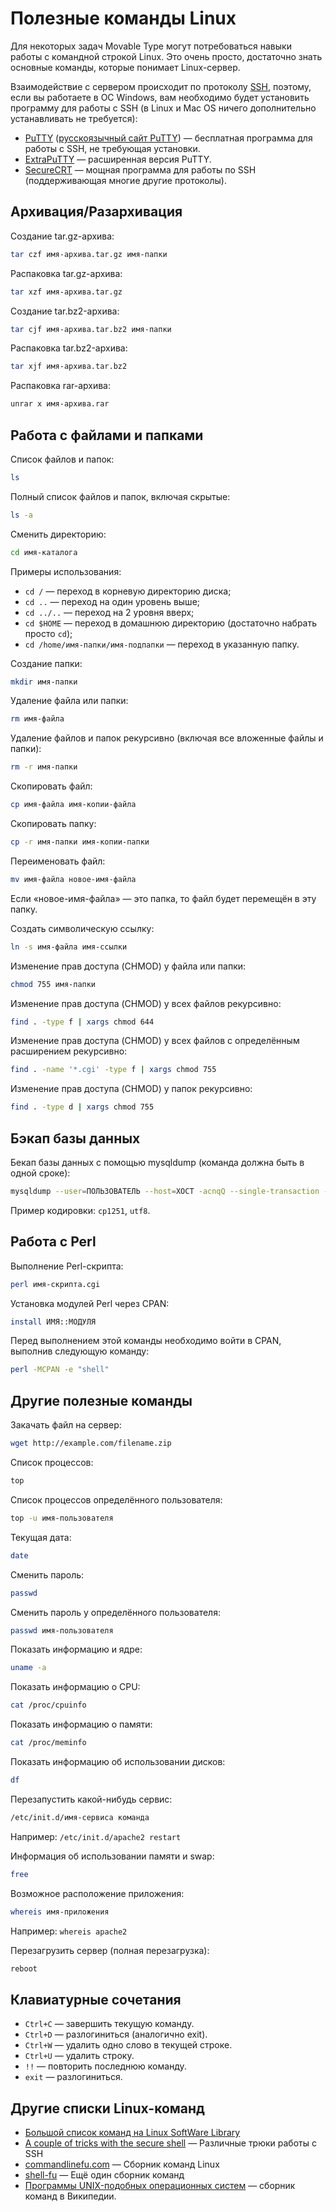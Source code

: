 # Полезные команды Linux

Для некоторых задач Movable Type могут потребоваться навыки работы с командной строкой Linux. Это очень просто, достаточно знать основные команды, которые понимает Linux-сервер.

Взаимодействие с сервером происходит по протоколу [SSH](http://ru.wikipedia.org/wiki/SSH), поэтому, если вы работаете в ОС Windows, вам необходимо будет установить программу для работы с SSH (в Linux и Mac OS ничего дополнительно устанавливать не требуется):

* [PuTTY](http://www.chiark.greenend.org.uk/~sgtatham/putty/) ([русскоязычный сайт PuTTY](http://putty.org.ru/)\) — бесплатная программа для работы с SSH, не требующая установки.
* [ExtraPuTTY](http://www.extraputty.com/) — расширенная версия PuTTY.
* [SecureCRT](http://www.vandyke.com/products/securecrt/) — мощная программа для работы по SSH (поддерживающая многие другие протоколы).

## Архивация/Разархивация

Создание tar.gz-архива:
```bash
tar czf имя-архива.tar.gz имя-папки
```

Распаковка tar.gz-архива:
```bash
tar xzf имя-архива.tar.gz
```

Создание tar.bz2-архива:
```bash
tar cjf имя-архива.tar.bz2 имя-папки
```

Распаковка tar.bz2-архива:
```bash
tar xjf имя-архива.tar.bz2
```

Распаковка rar-архива:
```bash
unrar x имя-архива.rar
```

## Работа с файлами и папками

Список файлов и папок:
```bash
ls
```

Полный список файлов и папок, включая скрытые:
```bash
ls -a
```

Сменить директорию:
```bash
cd имя-каталога
```

Примеры использования:

* `cd /` — переход в корневую директорию диска;
* `cd ..` — переход на один уровень выше;
* `cd ../..` — переход на 2 уровня вверх;
* `cd $HOME` — переход в домашнюю директорию (достаточно набрать просто `cd`);
* `cd /home/имя-папки/имя-подпапки` — переход в указанную папку.

Создание папки:
```bash
mkdir имя-папки
```

Удаление файла или папки:
```bash
rm имя-файла
```

Удаление файлов и папок рекурсивно (включая все вложенные файлы и папки):
```bash
rm -r имя-папки
```

Скопировать файл:
```bash
cp имя-файла имя-копии-файла
```

Скопировать папку:
```bash
cp -r имя-папки имя-копии-папки
```

Переименовать файл:
```bash
mv имя-файла новое-имя-файла
```
Если «новое-имя-файла» — это папка, то файл будет перемещён в эту папку.

Создать символическую ссылку:
```bash
ln -s имя-файла имя-ссылки
```

Изменение прав доступа (CHMOD) у файла или папки:
```bash
chmod 755 имя-папки
```

Изменение прав доступа (CHMOD) у всех файлов рекурсивно:
```bash
find . -type f | xargs chmod 644
```

Изменение прав доступа (CHMOD) у всех файлов с определённым расширением рекурсивно:
```bash
find . -name '*.cgi' -type f | xargs chmod 755
```

Изменение прав доступа (CHMOD) у папок рекурсивно:
```bash
find . -type d | xargs chmod 755
```

## Бэкап базы данных

Бекап базы данных с помощью mysqldump (команда должна быть в одной сроке):
```bash
mysqldump --user=ПОЛЬЗОВАТЕЛЬ --host=ХОСТ -acnqQ --single-transaction --default-character-set=КОДИРОВКА --password=ПАРОЛЬ -- БАЗА_ДАННЫХ | sed "s#^CREATE TABLE#\0 IF NOT EXISTS# ; s#^INSERT INTO#REPLACE INTO#" | gzip -qf9c > /home/username/путь-где-будут-храниться-бэкапы/имя-базы-данных-`date +%Y-%m-%d`.sql.gz
```

Пример кодировки: `cp1251`, `utf8`.

## Работа с Perl

Выполнение Perl-скрипта:
```bash
perl имя-скрипта.cgi
```

Установка модулей Perl через CPAN:
```bash
install ИМЯ::МОДУЛЯ
```

Перед выполнением этой команды необходимо войти в CPAN, выполнив следующую команду:
```bash
perl -MCPAN -e "shell"
```

## Другие полезные команды

Закачать файл на сервер:
```bash
wget http://example.com/filename.zip
```

Список процессов:
```bash
top
```

Список процессов определённого пользователя:
```bash
top -u имя-пользователя
```

Текущая дата:
```bash
date
```

Сменить пароль:
```bash
passwd
```

Сменить пароль у определённого пользователя:
```bash
passwd имя-пользователя
```

Показать информацию и ядре:
```bash
uname -a
```

Показать информацию о CPU:
```bash
cat /proc/cpuinfo
```

Показать информацию о памяти:
```bash
cat /proc/meminfo
```

Показать информацию об использовании дисков:
```bash
df
```

Перезапустить какой-нибудь сервис:
```bash
/etc/init.d/имя-сервиса команда
```
Например: `/etc/init.d/apache2 restart`

Информация об использовании памяти и swap:
```bash
free
```

Возможное расположение приложения:
```bash
whereis имя-приложения
```
Например: `whereis apache2`

Перезагрузить сервер (полная перезагрузка):
```bash
reboot
```

## Клавиатурные сочетания

* `Ctrl+C` — завершить текущую команду.
* `Ctrl+D` — разлогиниться (аналогично exit).
* `Ctrl+W` — удалить одно слово в текущей строке.
* `Ctrl+U` — удалить строку.
* `!!` — повторить последнюю команду.
* `exit` — разлогиниться.

## Другие списки Linux-команд

* [Большой список команд на Linux SoftWare Library](http://www.linuxsoft.ru/lib/articles/ar1921/index.php)
* [A couple of tricks with the secure shell](http://www.debian-administration.org/articles/438) — Различные трюки работы с SSH
* [commandlinefu.com](http://commandlinefu.com) — Сборник команд Linux
* [shell-fu](http://www.shell-fu.org/) — Ещё один сборник команд
* [Программы UNIX-подобных операционных систем](http://ru.wikipedia.org/wiki/Программы_UNIX-подобных_операционных_систем) — сборник команд в Википедии.

